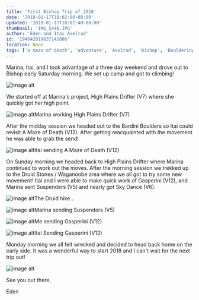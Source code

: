 ```yaml
---
title: 'First Bishop Trip of 2018'
date: '2018-01-17T18:02:00-08:00'
updated: '2018-01-17T18:02:40-08:00'
thumbnail: 'IMG_5440.JPG'
author: 'Eden and Itai Axelrad'
id: '194042019837142886'
location: None
tags: ['a maze of death', 'adventure', 'Axelrad', 'bishop', 'Bouldering', 'buttermilks', 'California', 'Climbing', 'Druid Stones', 'Eden', 'Five Ten', 'gasperini', 'Itai', 'outdoors', 'v12']
---
```


Marina, Itai, and I took advantage of a three day weekend and drove out to Bishop early Saturday morning. We set up camp and got to climbing!

![image alt](/images/IMG_5440.JPG)

We started off at Marina's project, High Plains Drifter (V7) where she quickly got her high point.

![image alt](/images/IMG_5405.JPG)Marina working High Plains Drifter (V7)

After the midday session we headed out to the Bardini Boulders so Itai could revisit A Maze of Death (V12). After getting reacquainted with the movement he was able to grab the send!

![image alt](/images/7650975184_IMG_3825.JPG)Itai sending A Maze of Death (V12)

On Sunday morning we headed back to High Plains Drifter where Marina continued to work out the moves. After the morning session we trekked up to the Druid Stones / Waganoobe area where we all got to try some new movement! Itai and I were able to make quick work of Gasperini (V12), and Marina sent Suspenders (V5) and nearly got Sky Dance (V6).

![image alt](/images/IMG_3851.JPG)The Druid hike...

![image alt](/images/IMG_3864.JPG)Marina sending Suspenders (V5)

![image alt](/images/7650975184_IMG_4073.JPG)Me sending Gasperini (V12)

![image alt](/images/IMG_5482.JPG)Itai Sending Gasperini (V12)

Monday morning we all felt wrecked and decided to head back home on the early side. It was a wonderful way to start 2018 and I can't wait for the next trip out!

![image alt](/images/7650975184_IMG_4106.JPG)

See you out there,

Eden

